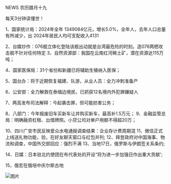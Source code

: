 NEWS 农历腊月十九

每天3分钟读懂世！

1、国家统计局：2024年全年 1349084亿元，增长5.0%，全年人，去年人口总量有所减少，出 2024年居民人均可支配收入4131

2、台媒炒作：076舰立体化登陆该舰出动就是台湾最危险的时刻。造076两栖攻击舰不针对任何特定 3、自然资源部：我国在云南红河稀土矿，潜在资源达115万吨；

4、国家医保局：31个省份和新疆已将辅助生殖纳入医保；

5、国台办：将于近期恢复福建、队游，从业人员：全力冲刺准备产

6、公安部：全力解救在泰缅边境民，已抓获12名境内外犯罪嫌疑人

7、两高发布司法解释：今起袭击罪，但可能妨害公务；

8、八部门：今年报废旧车买新车让并购买新车，最高补1.5万元； 9、金融监管总局：明确融资杠租、出借牌照。小贷公司对单户用额不得超20万；

10、四川广安市民反映爱众水电通报调查结果：企业存计费周期混 11、微信正式上线送礼物功能，验，在好友聊天窗口与红包并列; 12、拜登政府对中国海事、物流和调查，中国外交部回应：强烈不满 13、当地17日，俄罗斯与伊朗签关系条约;

14、日媒：日本驻北约使团在布代表处的开设“将为进一步加强日作出重大贡献';

15，俄宏在俄培中庆尔斯古地

![图片](https://api.03c3.cn/api/zb)
